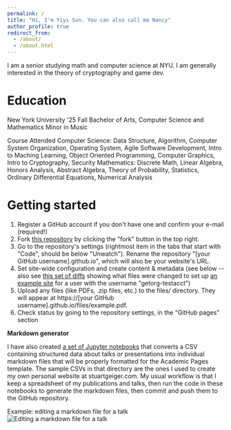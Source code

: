 ```yaml
---
permalink: /
title: "Hi, I'm Yiyi Sun. You can also call me Nancy"
author_profile: true
redirect_from: 
  - /about/
  - /about.html
---
```


I am a senior studying math and computer science at NYU. I am generally interested in the theory of cryptography and game dev.

Education
======
New York University '25 Fall
Bachelor of Arts, Computer Science and Mathematics
Minor in Music

Course Attended
Computer Science: Data Structure, Algorithm, Computer System Organization, Operating System, Agile Software Development, Intro to Maching Learning, Object Oriented Programming, Computer Graphics, Intro to Cryptography, Security
Mathematics: Discrete Math, Linear Algebra, Honors Analysis, Abstract Algebra, Theory of Probability, Statistics, Ordinary Differential Equations, Numerical Analysis

Getting started
======
1. Register a GitHub account if you don't have one and confirm your e-mail (required!)
1. Fork [this repository](https://github.com/academicpages/academicpages.github.io) by clicking the "fork" button in the top right. 
1. Go to the repository's settings (rightmost item in the tabs that start with "Code", should be below "Unwatch"). Rename the repository "[your GitHub username].github.io", which will also be your website's URL.
1. Set site-wide configuration and create content & metadata (see below -- also see [this set of diffs](http://archive.is/3TPas) showing what files were changed to set up [an example site](https://getorg-testacct.github.io) for a user with the username "getorg-testacct")
1. Upload any files (like PDFs, .zip files, etc.) to the files/ directory. They will appear at https://[your GitHub username].github.io/files/example.pdf.  
1. Check status by going to the repository settings, in the "GitHub pages" section

**Markdown generator**

I have also created [a set of Jupyter notebooks](https://github.com/academicpages/academicpages.github.io/tree/master/markdown_generator
) that converts a CSV containing structured data about talks or presentations into individual markdown files that will be properly formatted for the Academic Pages template. The sample CSVs in that directory are the ones I used to create my own personal website at stuartgeiger.com. My usual workflow is that I keep a spreadsheet of my publications and talks, then run the code in these notebooks to generate the markdown files, then commit and push them to the GitHub repository.

Example: editing a markdown file for a talk
![Editing a markdown file for a talk](/images/editing-talk.png)

